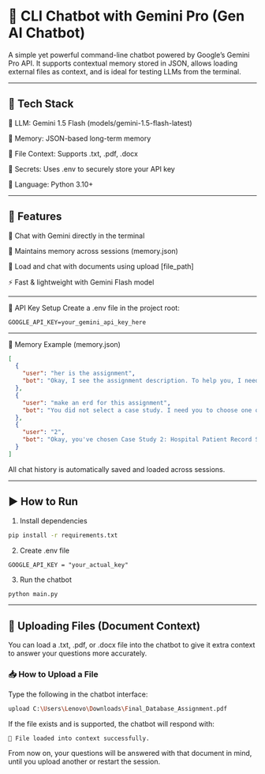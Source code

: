 # 💬 CLI Chatbot with Gemini Pro (Gen AI Chatbot)

A simple yet powerful command-line chatbot powered by Google’s Gemini Pro API. It supports contextual memory stored in JSON, allows loading external files as context, and is ideal for testing LLMs from the terminal.

---

## 🔧 Tech Stack

🧠 LLM: Gemini 1.5 Flash (models/gemini-1.5-flash-latest)

💾 Memory: JSON-based long-term memory

📂 File Context: Supports .txt, .pdf, .docx

🔐 Secrets: Uses .env to securely store your API key

📝 Language: Python 3.10+

---

## 🚀 Features

💬 Chat with Gemini directly in the terminal

🧠 Maintains memory across sessions (memory.json)

📁 Load and chat with documents using upload [file_path]

⚡ Fast & lightweight with Gemini Flash model

---

🔐 API Key Setup
Create a .env file in the project root:

```env
GOOGLE_API_KEY=your_gemini_api_key_here
```

---

🧠 Memory Example (memory.json)
```json
[
  {
    "user": "her is the assignment",
    "bot": "Okay, I see the assignment description. To help you, I need you to choose ONE of the five case studies..."
  },
  {
    "user": "make an erd for this assignment",
    "bot": "You did not select a case study. I need you to choose one of the five case studies (1-5)..."
  },
  {
    "user": "2",
    "bot": "Okay, you've chosen Case Study 2: Hospital Patient Record System. Here's a conceptual ERD for this system..."
  }
]
```
All chat history is automatically saved and loaded across sessions.

---

## ▶️ How to Run

1. Install dependencies
```bash
pip install -r requirements.txt
```
2. Create .env file
```env
GOOGLE_API_KEY = "your_actual_key"
```
3. Run the chatbot
```bash
python main.py
```

---

## 📂 Uploading Files (Document Context)

You can load a .txt, .pdf, or .docx file into the chatbot to give it extra context to answer your questions more accurately.

### 📥 How to Upload a File

Type the following in the chatbot interface:

```bash
upload C:\Users\Lenovo\Downloads\Final_Database_Assignment.pdf
```
If the file exists and is supported, the chatbot will respond with:

```text
📄 File loaded into context successfully.
```
From now on, your questions will be answered with that document in mind, until you upload another or restart the session.



